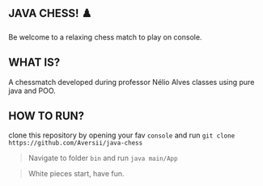 ## JAVA CHESS! :chess_pawn:

Be welcome to a relaxing chess match to play on console.

## WHAT IS?

A chessmatch developed during professor Nélio Alves classes using pure java and POO.

## HOW TO RUN?

clone this repository by opening your fav `console` and run `git clone https://github.com/Aversii/java-chess`

> Navigate to folder `bin` and run `java main/App`

> White pieces start, have fun.
